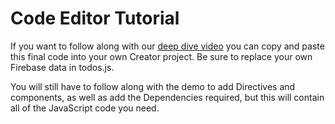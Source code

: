 # Code Editor Tutorial
If you want to follow along with our [deep dive video](https://www.youtube.com/watch?v=IrwrZBBOiP8) you can copy and paste this final code into your own Creator project. Be sure to replace your own Firebase data in todos.js.

You will still have to follow along with the demo to add Directives and components, as well as add the Dependencies required, but this will contain all of the JavaScript code you need.

